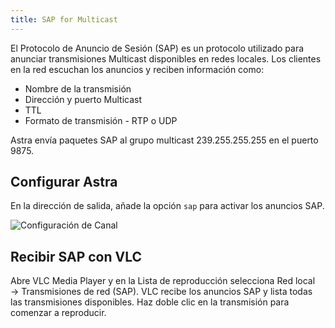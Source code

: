 ```yaml
---
title: SAP for Multicast
---
```


El Protocolo de Anuncio de Sesión (SAP) es un protocolo utilizado para anunciar transmisiones Multicast disponibles en redes locales. Los clientes en la red escuchan los anuncios y reciben información como:

- Nombre de la transmisión
- Dirección y puerto Multicast
- TTL
- Formato de transmisión - RTP o UDP

Astra envía paquetes SAP al grupo multicast 239.255.255.255 en el puerto 9875.

## Configurar Astra

En la dirección de salida, añade la opción `sap` para activar los anuncios SAP.

![Configuración de Canal](https://cdn.cesbo.com/help/astra/delivery/broadcasting/sap/channel.png)

## Recibir SAP con VLC

Abre VLC Media Player y en la Lista de reproducción selecciona Red local → Transmisiones de red (SAP). VLC recibe los anuncios SAP y lista todas las transmisiones disponibles. Haz doble clic en la transmisión para comenzar a reproducir.